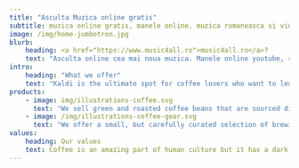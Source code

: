 ```yaml
---
title: "Asculta Muzica online gratis"
subtitle: muzica online gratis, manele online, muzica romaneasca si videoclipuri, muzica straina si de club
image: /img/home-jumbotron.jpg
blurb:
    heading: <a href="https://www.music4all.ro">music4all.ro</a>?
    text: "Asculta online cea mai noua muzica. Manele online youtube, romaneasca si videoclipuri gratis!"
intro:
    heading: "What we offer"
    text: "Kaldi is the ultimate spot for coffee lovers who want to learn about their java’s origin and support the farmers that grew it. We take coffee production, roasting and brewing seriously and we’re glad to pass that knowledge to anyone."
products:
    - image: img/illustrations-coffee.svg
      text: "We sell green and roasted coffee beans that are sourced directly from independent farmers and farm cooperatives. We’re proud to offer a variety of coffee beans grown with great care for the environment and local communities. Check our post or contact us directly for current availability."
    - image: /img/illustrations-coffee-gear.svg
      text: "We offer a small, but carefully curated selection of brewing gear and tools for every taste and experience level. No matter if you roast your own beans or just bought your first french press, you’ll find a gadget to fall in love with in our shop."
values:
    heading: Our values
    text: Coffee is an amazing part of human culture but it has a dark side too – one of colonialism and mindless abuse of natural resources and human lives. We want to turn this around and return the coffee trade to the drink’s exhilarating, empowering and unifying nature.
---
```


